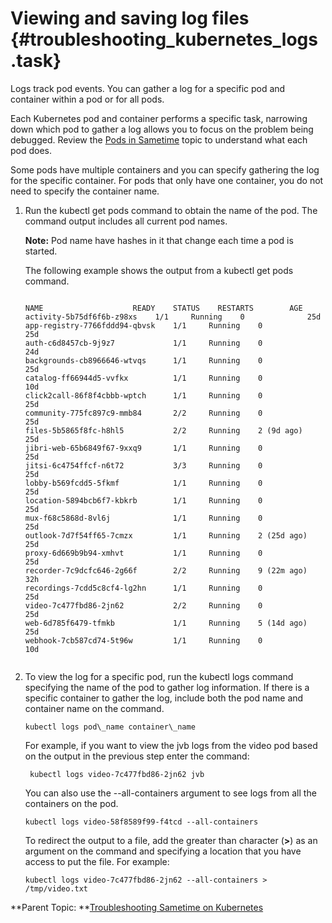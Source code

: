 # Viewing and saving log files {#troubleshooting_kubernetes_logs .task}

Logs track pod events. You can gather a log for a specific pod and container within a pod or for all pods.

Each Kubernetes pod and container performs a specific task, narrowing down which pod to gather a log allows you to focus on the problem being debugged. Review the [Pods in Sametime](pods_descriptions.md) topic to understand what each pod does.

Some pods have multiple containers and you can specify gathering the log for the specific container. For pods that only have one container, you do not need to specify the container name.

1.  Run the kubectl get pods command to obtain the name of the pod. The command output includes all current pod names.

    **Note:** Pod name have hashes in it that change each time a pod is started.

    The following example shows the output from a kubectl get pods command.

    ``` {#codeblock_rjf_ydp_ywb}
    
    NAME			        READY    STATUS    RESTARTS        AGE
    activity-5b75df6f6b-z98xs	 1/1     Running    0              25d
    app-registry-7766fddd94-qbvsk    1/1     Running    0              25d
    auth-c6d8457cb-9j9z7             1/1     Running    0              24d
    backgrounds-cb8966646-wtvqs      1/1     Running    0              25d
    catalog-ff66944d5-vvfkx          1/1     Running    0              10d
    click2call-86f8f4cbbb-wptch      1/1     Running    0              25d
    community-775fc897c9-mmb84       2/2     Running    0              25d
    files-5b5865f8fc-h8hl5           2/2     Running    2 (9d ago)     25d
    jibri-web-65b6849f67-9xxq9       1/1     Running    0              25d
    jitsi-6c4754ffcf-n6t72           3/3     Running    0              25d
    lobby-b569fcdd5-5fkmf            1/1     Running    0              25d
    location-5894bcb6f7-kbkrb        1/1     Running    0              25d
    mux-f68c5868d-8vl6j              1/1     Running    0              25d
    outlook-7d7f54ff65-7cmzx         1/1     Running    2 (25d ago)    25d
    proxy-6d669b9b94-xmhvt           1/1     Running    0              25d
    recorder-7c9dcfc646-2g66f        2/2     Running    9 (22m ago)    32h
    recordings-7cdd5c8cf4-lg2hn      1/1     Running    0              25d
    video-7c477fbd86-2jn62           2/2     Running    0              25d
    web-6d785f6479-tfmkb             1/1     Running    5 (14d ago)    25d
    webhook-7cb587cd74-5t96w         1/1     Running    0              10d
    
    
    ```

2.  To view the log for a specific pod, run the kubectl logs command specifying the name of the pod to gather log information. If there is a specific container to gather the log, include both the pod name and container name on the command.

    ``` {#codeblock_izc_kbj_3vb}
    kubectl logs pod\_name container\_name 
    ```

    For example, if you want to view the jvb logs from the video pod based on the output in the previous step enter the command:

    ``` {#codeblock_kmv_nbj_3vb}
     kubectl logs video-7c477fbd86-2jn62 jvb 
    ```

    You can also use the --all-containers argument to see logs from all the containers on the pod.

    ``` {#codeblock_lbh_pbj_3vb}
    kubectl logs video-58f8589f99-f4tcd --all-containers 
    ```

    To redirect the output to a file, add the greater than character \(**\>**\) as an argument on the command and specifying a location that you have access to put the file. For example:

    ``` {#codeblock_am1_vbj_3vb}
    kubectl logs video-7c477fbd86-2jn62 --all-containers > /tmp/video.txt 
    ```


**Parent Topic: **[Troubleshooting Sametime on Kubernetes](t_troubleshooting_sametime_kubernetes.md)

